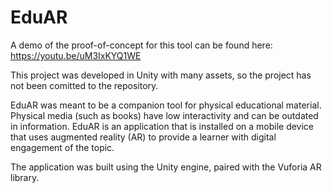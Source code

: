 # EduAR
A demo of the proof-of-concept for this tool can be found here: https://youtu.be/uM3IxKYQ1WE

This project was developed in Unity with many assets, so the project has not been comitted to the repository.

EduAR was meant to be a companion tool for physical educational material. Physical media (such as books) have low interactivity and can be outdated in information. EduAR is an application that is installed on a mobile device that uses augmented reality (AR) to provide a learner with digital engagement of the topic.

The application was built using the Unity engine, paired with the Vuforia AR library.
